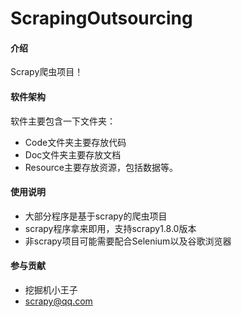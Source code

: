 # ScrapingOutsourcing

#### 介绍
Scrapy爬虫项目！

#### 软件架构
软件主要包含一下文件夹：

- Code文件夹主要存放代码
- Doc文件夹主要存放文档
- Resource主要存放资源，包括数据等。

#### 使用说明

- 大部分程序是基于scrapy的爬虫项目
- scrapy程序拿来即用，支持scrapy1.8.0版本
- 非scrapy项目可能需要配合Selenium以及谷歌浏览器

#### 参与贡献

- 挖掘机小王子
- scrapy@qq.com